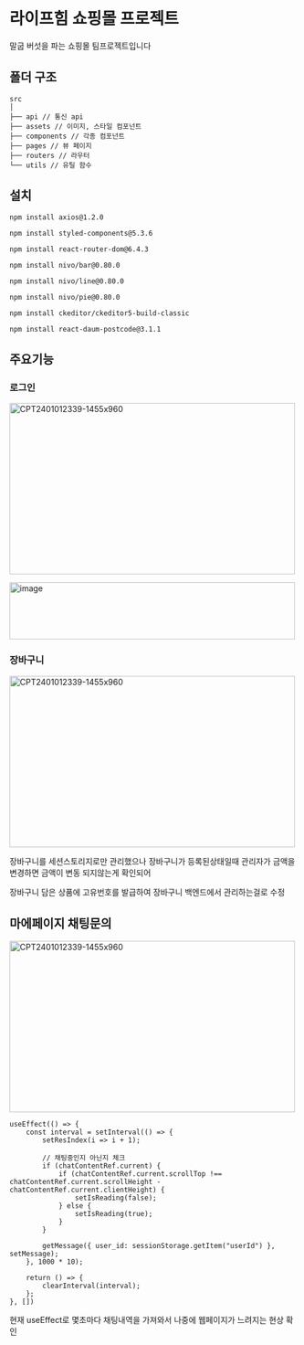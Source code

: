 # 라이프힘 쇼핑몰 프로젝트
말굽 버섯을 파는 쇼핑몰 팀프로젝트입니다

## 폴더 구조

```
src
│
├── api // 통신 api
├── assets // 이미지, 스타일 컴포넌트
├── components // 각종 컴포넌트
├── pages // 뷰 페이지
├── routers // 라우터
└── utils // 유틸 함수
```

## 설치
```
npm install axios@1.2.0
```
```
npm install styled-components@5.3.6
```
```
npm install react-router-dom@6.4.3
```
```
npm install nivo/bar@0.80.0
```
```
npm install nivo/line@0.80.0
```
```
npm install nivo/pie@0.80.0
```
```
npm install ckeditor/ckeditor5-build-classic
```
```
npm install react-daum-postcode@3.1.1
```

## 주요기능

### 로그인

<p>
  <img src="https://github.com/koreaCoren/shop-frontend/assets/92096968/7373debe-4831-4bd1-900c-c02f44b7885b" alt="CPT2401012339-1455x960" width="500" height="300">
</p>

<p>
  <img src="https://github.com/koreaCoren/shop-frontend/assets/92096968/916cb751-cbb3-4354-8593-655a30a8ecb1" alt="image" width="500" height="100">
</p>

### 장바구니

<p>
  <img src="https://github.com/koreaCoren/shop-frontend/assets/92096968/a62ea289-c147-411e-b681-9086ada91307" alt="CPT2401012339-1455x960" width="500" height="300">
</p>

장바구니를 세션스토리지로만 관리했으나 장바구니가 등록된상태일때 관리자가 금액을 변경하면 금액이 변동 되지않는게 확인되어

장바구니 담은 상품에 고유번호를 발급하여 장바구니 백엔드에서 관리하는걸로 수정

## 마에페이지 채팅문의

<p>
  <img src="https://github.com/koreaCoren/shop-frontend/assets/92096968/514e5b6c-db2d-4e69-b98e-f39a6c1c8956" alt="CPT2401012339-1455x960" width="500" height="300">
</p>

    useEffect(() => {
        const interval = setInterval(() => {
            setResIndex(i => i + 1);

            // 채팅중인지 아닌지 체크
            if (chatContentRef.current) {
                if (chatContentRef.current.scrollTop !== chatContentRef.current.scrollHeight - chatContentRef.current.clientHeight) {
                    setIsReading(false);
                } else {
                    setIsReading(true);
                }
            }

            getMessage({ user_id: sessionStorage.getItem("userId") }, setMessage);
        }, 1000 * 10);

        return () => {
            clearInterval(interval);
        };
    }, [])

현재 useEffect로 몇초마다 채팅내역을 가져와서 나중에 웹페이지가 느려지는 현상 확인
